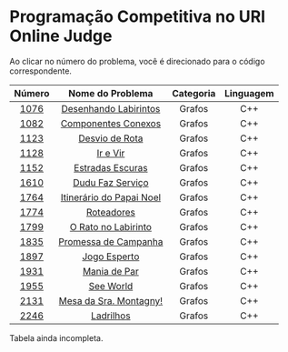# Programação Competitiva no URI Online Judge

Ao clicar no número do problema, você é direcionado para o código correspondente.

Número | Nome do Problema | Categoria | Linguagem
|     :---:      |     :---:      |     :---:      |     :---:      |  
[1076](href="https://github.com/CaioDallaqua/Programacao_Competitiva_URI/blob/master/Grafos/1076.cpp) | [Desenhando Labirintos](https://www.urionlinejudge.com.br/judge/pt/problems/view/1076) | Grafos | C++
[1082](https://github.com/CaioDallaqua/Programacao_Competitiva_URI/blob/master/Grafos/1082.cpp) | [Componentes Conexos](https://www.urionlinejudge.com.br/judge/pt/problems/view/1082) | Grafos | C++
[1123](https://github.com/CaioDallaqua/Programacao_Competitiva_URI/blob/master/Grafos/1123.cpp) | [Desvio de Rota](https://www.urionlinejudge.com.br/judge/pt/problems/view/1123) | Grafos | C++
[1128](https://github.com/CaioDallaqua/Programacao_Competitiva_URI/blob/master/Grafos/1128.cpp) | [Ir e Vir](https://www.urionlinejudge.com.br/judge/pt/problems/view/1128) | Grafos | C++
[1152](https://github.com/CaioDallaqua/Programacao_Competitiva_URI/blob/master/Grafos/1152.cpp) | [Estradas Escuras](https://www.urionlinejudge.com.br/judge/pt/problems/view/1152) | Grafos | C++
[1610](https://github.com/CaioDallaqua/Programacao_Competitiva_URI/blob/master/Grafos/1610.cpp) | [Dudu Faz Serviço](https://www.urionlinejudge.com.br/judge/pt/problems/view/1610) | Grafos | C++
[1764](https://github.com/CaioDallaqua/Programacao_Competitiva_URI/blob/master/Grafos/1764.cpp) | [Itinerário do Papai Noel](https://www.urionlinejudge.com.br/judge/pt/problems/view/1764) | Grafos | C++
[1774](https://github.com/CaioDallaqua/Programacao_Competitiva_URI/blob/master/Grafos/1774.cpp) | [Roteadores](https://www.urionlinejudge.com.br/judge/pt/problems/view/1774) | Grafos | C++
[1799](https://github.com/CaioDallaqua/Programacao_Competitiva_URI/blob/master/Grafos/1799.cpp) | [O Rato no Labirinto](https://www.urionlinejudge.com.br/judge/pt/problems/view/1799) | Grafos | C++
[1835](https://github.com/CaioDallaqua/Programacao_Competitiva_URI/blob/master/Grafos/1835.cpp) | [Promessa de Campanha](https://www.urionlinejudge.com.br/judge/pt/problems/view/1835) | Grafos | C++
[1897](https://github.com/CaioDallaqua/Programacao_Competitiva_URI/blob/master/Grafos/1897.cpp) | [Jogo Esperto](https://www.urionlinejudge.com.br/judge/pt/problems/view/1897) | Grafos | C++
[1931](https://github.com/CaioDallaqua/Programacao_Competitiva_URI/blob/master/Grafos/1931.cpp) | [Mania de Par](https://www.urionlinejudge.com.br/judge/pt/problems/view/1931) | Grafos | C++
[1955](https://github.com/CaioDallaqua/Programacao_Competitiva_URI/blob/master/Grafos/1955.cpp) | [See World](https://www.urionlinejudge.com.br/judge/pt/problems/view/1955) | Grafos | C++
[2131](https://github.com/CaioDallaqua/Programacao_Competitiva_URI/blob/master/Grafos/2131.cpp) | [Mesa da Sra. Montagny!](https://www.urionlinejudge.com.br/judge/pt/problems/view/2131) | Grafos | C++
[2246](https://github.com/CaioDallaqua/Programacao_Competitiva_URI/blob/master/Grafos/2246.cpp) | [Ladrilhos](https://www.urionlinejudge.com.br/judge/pt/problems/view/2246) | Grafos | C++

Tabela ainda incompleta.
